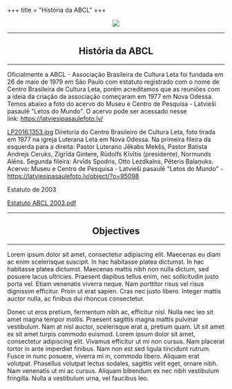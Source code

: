 +++
title = "História da ABCL"
+++

<div style="text-align: center">
    <img src="https://scontent.fcpq4-1.fna.fbcdn.net/v/t1.6435-9/32332351_1712064948874128_8227929665684111360_n.jpg?_nc_cat=101&ccb=1-7&_nc_sid=e3f864&_nc_eui2=AeF6qEQmIgWsxWAPxGWcB6geY9rDXqYYeTVj2sNephh5NQvl1lO5Z0iYTIR5lvRz5gkbSKNp9DmNcus6RoaFJzst&_nc_ohc=ABafasR3r-0AX8T3fVh&_nc_ht=scontent.fcpq4-1.fna&oh=00_AfCOjfP4ziY7-U_SVARgqT3BVayBOIiTu5nhq3DLTwXshQ&oe=64943C0A"/>
</div>

<hr />
<h2 style="text-align: center">História da ABCL</h2>
<hr />

Oficialmente a ABCL - Associação Brasileira de Cultura Leta foi fundada em 26 de maio de 1979 em São Paulo com estatuto registrado com o nome de Centro Brasileira de Cultura Leta, porém acreditamos que as reuniões com a ideia da criação da associação começaram em 1977 em Nova Odessa.  Temos abaixo a foto do acervo do Museu e Centro de Pesquisa - Latvieši pasaulē "Letos do Mundo". O acervo pode ser acessado nesse link: https://latviesipasaulefoto.lv/

<a href="https://filedn.eu/l2I1GxbEBri7DjU2AH97iT5/abcl.info/hist%C3%B3rico/LP2016.1353.jpg">LP2016.1353.jpg</a>
Diretoria do Centro Brasileiro de Cultura Leta, foto tirada em 1977 na igreja Luterana Leta em Nova Odessa.  Na primeira fileira da esquerda para a direita: Pastor Luterano Jēkabs Mekšs, Pastor Batista Andrejs Ceruks, Zigrīda Gintere, Rūdolfs Ķīvītis (presidente), Normunds Alēns. Segunda fileira: Arvīds Spodris, Otto Lezdkalns, Pēteris Balaņuks. Acervo: Museu e Centro de Pesquisa - Latvieši pasaulē "Letos do Mundo" - https://latviesipasaulefoto.lv/object/?o=95098

Estatuto de 2003

<a href="https://filedn.eu/l2I1GxbEBri7DjU2AH97iT5/abcl.info/hist%C3%B3rico/Estatuto%20ABCL%202003%20-%20Publico.pdf">Estatuto ABCL 2003.pdf</a>

<hr />
<h2 style="text-align: center">Objectives</h2>
<hr />

Lorem ipsum dolor sit amet, consectetur adipiscing elit. Maecenas eu diam ac enim scelerisque suscipit. In hac habitasse platea dictumst. In hac habitasse platea dictumst. Maecenas mattis nibh non nulla dictum, sed posuere lacus ultricies. Praesent dapibus tellus enim, nec sollicitudin justo porta vel. Etiam venenatis viverra neque. Nam porttitor risus vel risus dignissim efficitur. Proin ut erat sapien. Cras nec justo libero. Integer mattis auctor nulla, ac finibus dui rhoncus consectetur.

Donec ut eros pretium, fermentum nibh ac, efficitur nisl. Nulla nec leo sit amet magna tempor mollis. Praesent sagittis magna mattis pulvinar vestibulum. Nam at nisl auctor, scelerisque erat a, pretium quam. Ut sit amet ex sit amet turpis commodo euismod. Lorem ipsum dolor sit amet, consectetur adipiscing elit. Vivamus efficitur ut mi non cursus. Nam placerat tortor in ante imperdiet finibus. Nam non est sed ligula tincidunt rutrum. Fusce in nunc posuere, viverra mi in, commodo libero. Aliquam erat volutpat. Phasellus volutpat lectus sodales, sagittis velit eget, ornare nibh. Nam venenatis ut mi ac cursus. Aliquam bibendum ex nec nibh vestibulum fringilla. Nulla a vestibulum urna, vel faucibus leo.  

